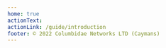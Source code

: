 ```yaml
---
home: true
actionText: 
actionLink: /guide/introduction
footer: © 2022 Columbidae Networks LTD (Caymans)
---
```

<MainMenu />
<div class="nav-item">
<a class="nav-link external"data-tf-popup="r0NYlO5S" data-tf-iframe-props="title=Getting Started With Paloma" data-tf-medium="snippet" style="all:unset;font-family:Helvetica,Arial,sans-serif;display:inline-block;max-width:100%;white-space:nowrap;overflow:hidden;text-overflow:ellipsis;cursor:pointer;line-height:50px;text-align:center;margin:0;text-decoration:none;"></a>
</div>
<script src="//embed.typeform.com/next/embed.js"></script>